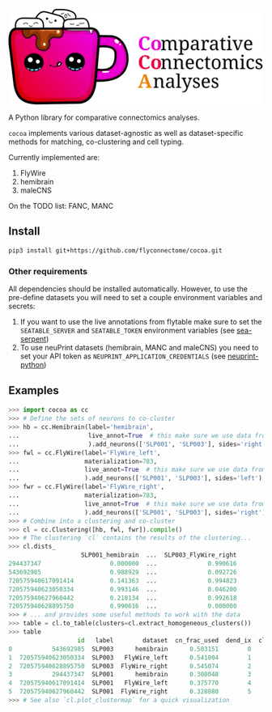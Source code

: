 ![cocoa](docs/_static/cocoa.svg)

A Python library for comparative connectomics analyses.

`cocoa` implements various dataset-agnostic as well as dataset-specific methods
for matching, co-clustering and cell typing.

Currently implemented are:

1. FlyWire
2. hemibrain
3. maleCNS

On the TODO list: FANC, MANC

## Install

```bash
pip3 install git+https://github.com/flyconnectome/cocoa.git
```


### Other requirements

All dependencies should be installed automatically. However, to use the
pre-define datasets you will need to set a couple environment variables and
secrets:
1. If you want to use the live annotations from flytable make sure to set the
   `SEATABLE_SERVER` and `SEATABLE_TOKEN` environment variables (see
   [sea-serpent](https://github.com/schlegelp/sea-serpent))
2. To use neuPrint datasets (hemibrain, MANC and maleCNS) you need to set your
   API token as `NEUPRINT_APPLICATION_CREDENTIALS`
   (see [neuprint-python](https://github.com/connectome-neuprint/neuprint-python))

## Examples

```Python
>>> import cocoa as cc
>>> # Define the sets of neurons to co-cluster
>>> hb = cc.Hemibrain(label='hemibrain',
...                   live_annot=True  # this make sure we use data from flytable
...                   ).add_neurons(['SLP001', 'SLP003'], sides='right')
>>> fwl = cc.FlyWire(label='FlyWire_left',
...                  materialization=783,
...                  live_annot=True  # this make sure we use data from flytable
...                  ).add_neurons(['SLP001', 'SLP003'], sides='left')
>>> fwr = cc.FlyWire(label='FlyWire_right',
...                  materialization=783,
...                  live_annot=True  # this make sure we use data from flytable
...                  ).add_neurons(['SLP001', 'SLP003'], sides='right')
>>> # Combine into a clustering and co-cluster
>>> cl = cc.Clustering([hb, fwl, fwr]).compile()
>>> # The clustering `cl` contains the results of the clustering...
>>> cl.dists_
                    SLP001_hemibrain  ...  SLP003_FlyWire_right
294437347                   0.000000  ...              0.990616
543692985                   0.988929  ...              0.092726
720575940617091414          0.141363  ...              0.994823
720575940623050334          0.993146  ...              0.046200
720575940627960442          0.218134  ...              0.992618
720575940628895750          0.990616  ...              0.000000
>>> # ... and provides some useful methods to work with the data
>>> table = cl.to_table(clusters=cl.extract_homogeneous_clusters())
>>> table
                   id   label        dataset  cn_frac_used  dend_ix  cluster
0           543692985  SLP003      hemibrain      0.503151        0        0
1  720575940623050334  SLP003   FlyWire_left      0.541004        1        0
2  720575940628895750  SLP003  FlyWire_right      0.545074        2        0
3           294437347  SLP001      hemibrain      0.308048        3        1
4  720575940617091414  SLP001   FlyWire_left      0.375770        4        1
5  720575940627960442  SLP001  FlyWire_right      0.328080        5        1
>>> # See also `cl.plot_clustermap` for a quick visualization
```

